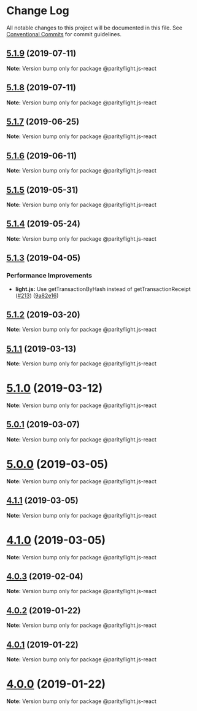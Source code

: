 # Change Log

All notable changes to this project will be documented in this file.
See [Conventional Commits](https://conventionalcommits.org) for commit guidelines.

## [5.1.9](https://github.com/paritytech/js-libs/tree/master/packages/light.js-react/compare/v5.1.8...v5.1.9) (2019-07-11)

**Note:** Version bump only for package @parity/light.js-react





## [5.1.8](https://github.com/paritytech/js-libs/tree/master/packages/light.js-react/compare/v5.1.7...v5.1.8) (2019-07-11)

**Note:** Version bump only for package @parity/light.js-react





## [5.1.7](https://github.com/paritytech/js-libs/tree/master/packages/light.js-react/compare/v5.1.6...v5.1.7) (2019-06-25)

**Note:** Version bump only for package @parity/light.js-react





## [5.1.6](https://github.com/paritytech/js-libs/tree/master/packages/light.js-react/compare/v5.1.5...v5.1.6) (2019-06-11)

**Note:** Version bump only for package @parity/light.js-react





## [5.1.5](https://github.com/paritytech/js-libs/tree/master/packages/light.js-react/compare/v5.1.4...v5.1.5) (2019-05-31)

**Note:** Version bump only for package @parity/light.js-react





## [5.1.4](https://github.com/paritytech/js-libs/tree/master/packages/light.js-react/compare/v5.1.3...v5.1.4) (2019-05-24)

**Note:** Version bump only for package @parity/light.js-react





## [5.1.3](https://github.com/paritytech/js-libs/tree/master/packages/light.js-react/compare/v5.1.2...v5.1.3) (2019-04-05)


### Performance Improvements

* **light.js:** Use getTransactionByHash instead of getTransactionReceipt ([#213](https://github.com/paritytech/js-libs/tree/master/packages/light.js-react/issues/213)) ([9a82e16](https://github.com/paritytech/js-libs/tree/master/packages/light.js-react/commit/9a82e16))





## [5.1.2](https://github.com/paritytech/js-libs/tree/master/packages/light.js-react/compare/v5.1.1...v5.1.2) (2019-03-20)

**Note:** Version bump only for package @parity/light.js-react





## [5.1.1](https://github.com/paritytech/js-libs/tree/master/packages/light.js-react/compare/v5.1.0...v5.1.1) (2019-03-13)

**Note:** Version bump only for package @parity/light.js-react





# [5.1.0](https://github.com/paritytech/js-libs/tree/master/packages/light.js-react/compare/v5.0.1...v5.1.0) (2019-03-12)

**Note:** Version bump only for package @parity/light.js-react





## [5.0.1](https://github.com/paritytech/js-libs/tree/master/packages/light.js-react/compare/v5.0.0...v5.0.1) (2019-03-07)

**Note:** Version bump only for package @parity/light.js-react





# [5.0.0](https://github.com/paritytech/js-libs/tree/master/packages/light.js-react/compare/v4.1.1...v5.0.0) (2019-03-05)

**Note:** Version bump only for package @parity/light.js-react





## [4.1.1](https://github.com/paritytech/js-libs/tree/master/packages/light.js-react/compare/v4.1.0...v4.1.1) (2019-03-05)

**Note:** Version bump only for package @parity/light.js-react





# [4.1.0](https://github.com/paritytech/js-libs/tree/master/packages/light.js-react/compare/v4.0.3...v4.1.0) (2019-03-05)

**Note:** Version bump only for package @parity/light.js-react





## [4.0.3](https://github.com/paritytech/js-libs/tree/master/packages/light.js-react/compare/v4.0.2...v4.0.3) (2019-02-04)

**Note:** Version bump only for package @parity/light.js-react





## [4.0.2](https://github.com/paritytech/js-libs/tree/master/packages/light.js-react/compare/v4.0.1...v4.0.2) (2019-01-22)

**Note:** Version bump only for package @parity/light.js-react





## [4.0.1](https://github.com/paritytech/js-libs/tree/master/packages/light.js-react/compare/v4.0.0...v4.0.1) (2019-01-22)

**Note:** Version bump only for package @parity/light.js-react





# [4.0.0](https://github.com/paritytech/js-libs/tree/master/packages/light.js-react/compare/v3.0.31...v4.0.0) (2019-01-22)

**Note:** Version bump only for package @parity/light.js-react
